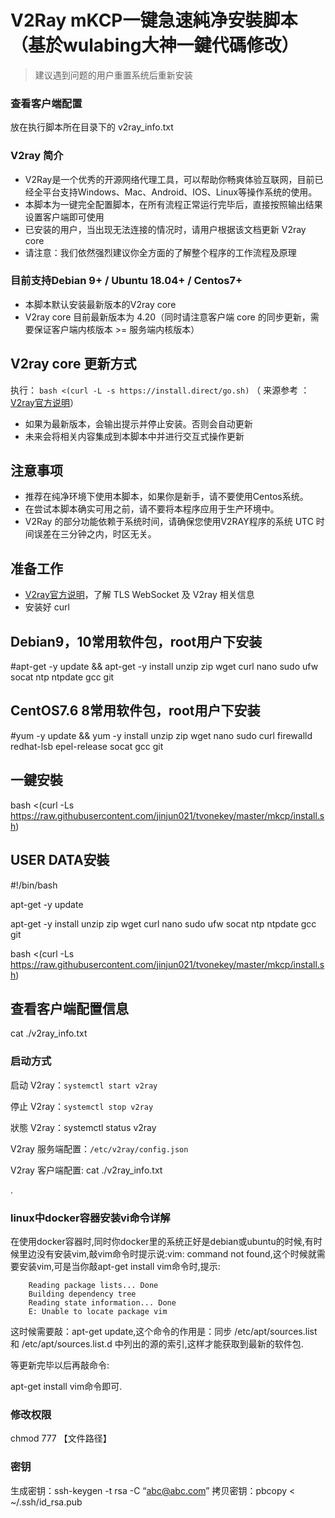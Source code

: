 # V2Ray mKCP一键急速純净安裝脚本 （基於wulabing大神一鍵代碼修改）

> 建议遇到问题的用户重置系统后重新安装

### 查看客户端配置
放在执行脚本所在目录下的 v2ray_info.txt
### V2ray 简介
* V2Ray是一个优秀的开源网络代理工具，可以帮助你畅爽体验互联网，目前已经全平台支持Windows、Mac、Android、IOS、Linux等操作系统的使用。
* 本脚本为一键完全配置脚本，在所有流程正常运行完毕后，直接按照输出结果设置客户端即可使用
* 已安装的用户，当出现无法连接的情况时，请用户根据该文档更新 V2ray core 
* 请注意：我们依然强烈建议你全方面的了解整个程序的工作流程及原理

### 目前支持Debian 9+ / Ubuntu 18.04+ / Centos7+
* 本脚本默认安装最新版本的V2ray core
* V2ray core 目前最新版本为 4.20（同时请注意客户端 core 的同步更新，需要保证客户端内核版本 >= 服务端内核版本）
## V2ray core 更新方式
执行：
`bash <(curl -L -s https://install.direct/go.sh)`
（ 来源参考 ：[V2ray官方说明](https://www.v2ray.com/chapter_00/install.html)）
* 如果为最新版本，会输出提示并停止安装。否则会自动更新
* 未来会将相关内容集成到本脚本中并进行交互式操作更新
## 注意事项
* 推荐在纯净环境下使用本脚本，如果你是新手，请不要使用Centos系统。
* 在尝试本脚本确实可用之前，请不要将本程序应用于生产环境中。
* V2Ray 的部分功能依赖于系统时间，请确保您使用V2RAY程序的系统 UTC 时间误差在三分钟之内，时区无关。
## 准备工作
* [V2ray官方说明](https://www.v2ray.com/)，了解 TLS WebSocket 及 V2ray 相关信息
* 安装好 curl
## Debian9，10常用软件包，root用户下安装

#apt-get -y update && apt-get -y install unzip zip wget curl  nano sudo ufw socat ntp ntpdate gcc git

## CentOS7.6 8常用软件包，root用户下安装

#yum -y update && yum -y install unzip zip wget nano sudo curl firewalld redhat-lsb epel-release socat gcc git

## 一鍵安裝

bash <(curl -Ls https://raw.githubusercontent.com/jinjun021/tvonekey/master/mkcp/install.sh)





## USER DATA安裝

#!/bin/bash

apt-get -y update

apt-get -y install unzip zip wget curl  nano sudo ufw socat ntp ntpdate gcc git

bash <(curl -Ls https://raw.githubusercontent.com/jinjun021/tvonekey/master/mkcp/install.sh)



## 查看客户端配置信息

cat ./v2ray_info.txt

### 启动方式

启动 V2ray：`systemctl start v2ray`

停止 V2ray：`systemctl stop v2ray`

狀態 V2ray：systemctl status v2ray


V2ray 服务端配置：`/etc/v2ray/config.json`

V2ray 客户端配置: cat ./v2ray_info.txt



.

### linux中docker容器安装vi命令详解
在使用docker容器时,同时你docker里的系统正好是debian或ubuntu的时候,有时候里边没有安装vim,敲vim命令时提示说:vim: command not found,这个时候就需要安装vim,可是当你敲apt-get install vim命令时,提示:

        Reading package lists... Done
        Building dependency tree     
        Reading state information... Done
        E: Unable to locate package vim


这时候需要敲：apt-get update,这个命令的作用是：同步 /etc/apt/sources.list 和 /etc/apt/sources.list.d 中列出的源的索引,这样才能获取到最新的软件包.

等更新完毕以后再敲命令:

apt-get install vim命令即可.

### 修改权限
chmod 777 【文件路径】

### 密钥 
生成密钥：ssh-keygen -t rsa -C “abc@abc.com”
拷贝密钥：pbcopy < ~/.ssh/id_rsa.pub

